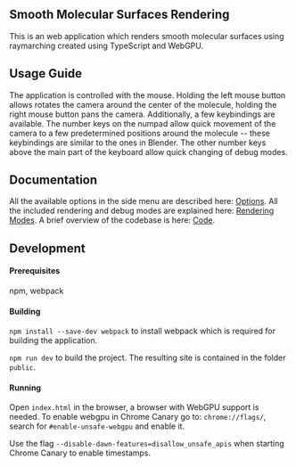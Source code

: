 ## Smooth Molecular Surfaces Rendering

This is an web application which renders smooth molecular surfaces using raymarching created using TypeScript and WebGPU.

## Usage Guide

The application is controlled with the mouse. Holding the left mouse button allows rotates the camera around the center of the molecule, holding the right mouse button pans the camera. Additionally, a few keybindings are available. The number keys on the numpad allow quick movement of the camera to a few predetermined positions around the molecule -- these keybindings are similar to the ones in Blender. The other number keys above the main part of the keyboard allow quick changing of debug modes.

## Documentation

All the available options in the side menu are described here: [Options](docs/OptionsExplained.md). 
All the included rendering and debug modes are explained here: [Rendering Modes](docs/RenderingModes.md). 
A brief overview of the codebase is here: [Code](docs/Code.md). 

## Development

#### Prerequisites

npm, webpack

#### Building

`npm install --save-dev webpack` to install webpack which is required for building the application.

`npm run dev` to build the project. The resulting site is contained in the folder `public`.

#### Running

Open `index.html` in the browser, a browser with WebGPU support is needed. To enable webgpu in Chrome Canary go to: `chrome://flags/`, search for `#enable-unsafe-webgpu` and enable it.

Use the flag `--disable-dawn-features=disallow_unsafe_apis` when starting Chrome Canary to enable timestamps.


[//]: # (Used sources: https://github.com/jack1232/WebGPU-Step-By-Step as starting point, https://github.com/alaingalvan/webgpu-seed, https://github.com/austinEng/webgpu-samples)

